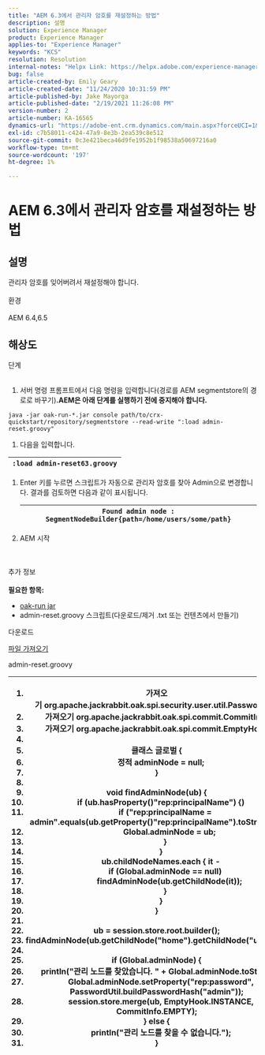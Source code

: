 ```yaml
---
title: "AEM 6.3에서 관리자 암호를 재설정하는 방법"
description: 설명
solution: Experience Manager
product: Experience Manager
applies-to: "Experience Manager"
keywords: "KCS"
resolution: Resolution
internal-notes: "Helpx Link: https://helpx.adobe.com/experience-manager/kb/How-to-reset-the-admin-password-in-AEM-6-3.html"
bug: false
article-created-by: Emily Geary
article-created-date: "11/24/2020 10:31:59 PM"
article-published-by: Jake Mayorga
article-published-date: "2/19/2021 11:26:08 PM"
version-number: 2
article-number: KA-16565
dynamics-url: "https://adobe-ent.crm.dynamics.com/main.aspx?forceUCI=1&pagetype=entityrecord&etn=knowledgearticle&id=278794d8-a42e-eb11-a813-000d3a593c3f"
exl-id: c7b58011-c424-47a9-8e3b-2ea539c8e512
source-git-commit: 0c3e421beca46d9fe1952b1f98538a50697216a0
workflow-type: tm+mt
source-wordcount: '197'
ht-degree: 1%

---
```


# AEM 6.3에서 관리자 암호를 재설정하는 방법

## 설명


관리자 암호를 잊어버려서 재설정해야 합니다.
<br><br>환경<br><br>
AEM 6.4,6.5


## 해상도

단계<br><br>
1. 서버 명령 프롬프트에서 다음 명령을 입력합니다(경로를 AEM segmentstore의 경로로 바꾸기)<b>.AEM은 아래 단계를 실행하기 전에 중지해야 합니다.</b>

`java -jar oak-run-*.jar console path/to/crx-quickstart/repository/segmentstore --read-write ":load admin-reset.groovy"`
1. 다음을 입력합니다.



| `:load admin-reset63.groovy` |
| --- |


1. Enter 키를 누르면 스크립트가 자동으로 관리자 암호를 찾아 Admin으로 변경합니다.
결과를 검토하면 다음과 같이 표시됩니다.


   | `Found admin node : SegmentNodeBuilder{path=/home/users/some/path}` |
   | --- |
2. AEM 시작

<br><br>추가 정보<br><br>
<b>필요한 항목:</b>

- [oak-run jar](http://repo1.maven.org/maven2/org/apache/jackrabbit/oak-run/)
- admin-reset.groovy 스크립트(다운로드/제거 .txt 또는 컨텐츠에서 만들기)


다운로드

[파일 가져오기](https://helpx.adobe.com/content/dam/help/en/experience-manager/kb/How-to-reset-the-admin-password-in-AEM-6-3/_jcr_content/main-pars/download_section/download-1/admin-reset_groovy.txt "admin-reset.groovy.txt")

admin-reset.groovy


| <ol>   <li>가져오기</code> org.apache.jackrabbit.oak.spi.security.user.util.PasswordUtil</code></li>   <li>가져오기</code> org.apache.jackrabbit.oak.spi.commit.CommitInfo</code></li>   <li>가져오기</code> org.apache.jackrabbit.oak.spi.commit.EmptyHook</code></li>   <li> </li>   <li>클래스</code> 글로벌 {</code></li>   <li>    </code>정적</code> adminNode = </code>null</code>;</code></li>   <li>}</code></li>   <li> </li>   <li>void</code> findAdminNode(ub) {</code></li>   <li>    </code>if</code> (ub.hasProperty()</code>&quot;rep:principalName&quot;</code>) {)</code></li>   <li>        </code>if</code> (</code>&quot;rep:principalName = admin&quot;</code>.equals(ub.getProperty()</code>&quot;rep:principalName&quot;</code>).toString()) {</code></li>   <li>            </code>Global.adminNode = ub;</code></li>   <li>        </code>}</code></li>   <li>    </code>}</code></li>   <li>    </code>ub.childNodeNames.each { it -</code></li>   <li>        </code>if</code> (Global.adminNode == </code>null</code>)</code></li>   <li>            </code>findAdminNode(ub.getChildNode(it));</code></li>   <li>        </code>}</code></li>   <li>    </code>}</code></li>   <li>}</code></li>   <li> </li>   <li>ub = session.store.root.builder();</code></li>   <li>findAdminNode(ub.getChildNode(</code>&quot;home&quot;</code>).getChildNode(</code>&quot;users&quot;</code>));</code></li>   <li> </li>   <li>if</code> (Global.adminNode) {</code></li>   <li>    </code>println(</code>&quot;관리 노드를 찾았습니다. &quot;</code> + Global.adminNode.toString();</code></li>   <li>    </code>Global.adminNode.setProperty(</code>&quot;rep:password&quot;</code>, PasswordUtil.buildPasswordHash(</code>&quot;admin&quot;</code>));</code></li>   <li>    </code>session.store.merge(ub, EmptyHook.INSTANCE, CommitInfo.EMPTY);</code></li>   <li>} </code>else</code> {</code></li>   <li>    </code>println(</code>&quot;관리 노드를 찾을 수 없습니다.&quot;</code>);</code></li>   <li>}</code></li>  </ol> |
| --- |
